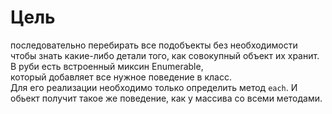 # Цель
последовательно перебирать все подобъекты без необходимости\
чтобы знать какие-либо детали того, как совокупный объект их хранит.\
В руби есть встроенный миксин Enumerable,\
который добавляет все нужное поведение в класс.\
Для его реализации необходимо только определить метод `each`. И обьект получит такое же поведение, как у массива со всеми методами.
